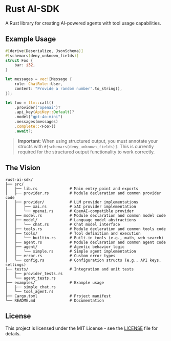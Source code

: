 # Rust AI-SDK

A Rust library for creating AI-powered agents with tool usage capabilities.

## Example Usage

```rust
#[derive(Deserialize, JsonSchema)]
#[schemars(deny_unknown_fields)]
struct Foo {
    bar: i32,
}

let messages = vec![Message {
    role: ChatRole::User,
    content: "Provide a random number".to_string(),
}];

let foo = llm::call()
    .provider("openai")?
    .api_key(ApiKey::Default)?
    .model("gpt-4o-mini")
    .messages(messages)
    .complete::<Foo>()
    .await?;
```

> **Important**: When using structured output, you must annotate your structs with `#[schemars(deny_unknown_fields)]`. This is currently required for the structured output functionality to work correctly.

## The Vision
```
rust-ai-sdk/
├── src/
│   ├── lib.rs              # Main entry point and exports
│   ├── provider.rs         # Module declaration and common provider code
│   ├── provider/           # LLM provider implementations
│   │   ├── xai.rs          # xAI provider implementation
│   │   └── openai.rs       # OpenAI-compatible provider
│   ├── model.rs            # Module declaration and common model code
│   ├── model/              # Language model abstractions
│   │   └── chat.rs         # Chat model interface
│   ├── tools.rs            # Module declaration and common tools code
│   ├── tools/              # Tool definition and execution
│   │   └── builtin.rs      # Built-in tools (e.g., math, web search)
│   ├── agent.rs            # Module declaration and common agent code
│   ├── agent/              # Agentic behavior logic
│   │   └── simple.rs       # Simple agent implementation
│   ├── error.rs            # Custom error types
│   └── config.rs           # Configuration structs (e.g., API keys, settings)
├── tests/                  # Integration and unit tests
│   ├── provider_tests.rs
│   └── agent_tests.rs
├── examples/               # Example usage
│   ├── simple_chat.rs
│   └── tool_agent.rs
├── Cargo.toml              # Project manifest
└── README.md               # Documentation
```

## License

This project is licensed under the MIT License - see the [LICENSE](LICENSE) file for details.
